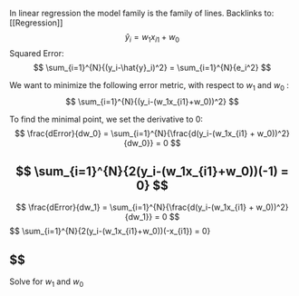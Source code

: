 In linear regression the model family is the family of lines. 
Backlinks to: [[Regression]]
$$
\hat{y}_i = w_1x_{i1} + w_0
$$
Squared Error:
$$
\sum_{i=1}^{N}{(y_i-\hat{y}_i)^2} = \sum_{i=1}^{N}{e_i^2}
$$

We want to minimize the following error metric, with respect to $w_1$ and $w_0$ :
$$
\sum_{i=1}^{N}{(y_i-(w_1x_{i1}+w_0))^2}
$$

To find the minimal point, we set the derivative to 0:
$$
\frac{dError}{dw_0} = \sum_{i=1}^{N}{\frac{d(y_i-(w_1x_{i1} + w_0))^2}{dw_0}} = 0
$$

$$
\sum_{i=1}^{N}{2(y_i-(w_1x_{i1}+w_0))(-1) = 0} 
$$
----

$$
\frac{dError}{dw_1} = \sum_{i=1}^{N}{\frac{d(y_i-(w_1x_{i1} + w_0))^2}{dw_1}} = 0
$$
$$
\sum_{i=1}^{N}{2(y_i-(w_1x_{i1}+w_0))(-x_{i1}) = 0} 

$$
----

Solve for $w_1$ and $w_0$ 